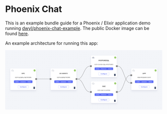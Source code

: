 # Phoenix Chat

This is an example bundle guide for a Phoenix / Elixir application demo running [dwyl/phoenix-chat-example](https://github.com/massdriver-cloud/phoenix-chat-example). The public Docker image can be found [here](https://hub.docker.com/repository/docker/massdrivercloud/express-mongo-guestbook).

An example architecture for running this app:

![Infrastructure Diagram](https://raw.githubusercontent.com/massdriver-cloud/application-examples/main/k8s/phoenix-chat-example/infra.png "Infrastructure Diagram")
